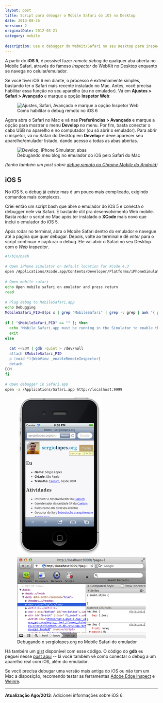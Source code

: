 ```yaml
---
layout: post
title: Script para debugar o Mobile Safari do iOS no Desktop
date: 2013-08-26
version: 2
originalDate: 2012-03-21
category: mobile

description: Use o debugger do WebKit/Safari no seu Desktop para inspecionar página rodando no emulador do iOS.
---
```


A partir do **iOS 5**, é possível fazer *remote debug* de qualquer aba aberta no Mobile Safari, através do famoso *Inspector* do WebKit no Desktop enquanto se navega no celular/emulador.

Se você tiver iOS 6 em diante, o processo é extremamente simples, bastando ter o Safari mais recente instalado no Mac. Antes, você precisa habilitar essa função no seu aparelho (ou no emulador). Vá em **Ajustes > Safari > Avançado** e marque a opção **Inspetor Web**:

<figure>
	<img src="/img/posts/debug-mobile-safari-ios/enable-ios6.png" alt="Ajustes, Safari, Avançado e marque a opção Inspetor Web">
	<figcaption>Como habilitar o debug remoto no iOS 6</figcaption>
</figure>

Agora abra o Safari no Mac e vá nas **Preferências > Avançado** e marque a opção para mostrar o menu **Develop** no menu. Por fim, basta conectar o cabo USB no aparelho e no computador (ou só abrir o emulador). Para abrir o inspetor, vá no Safari do Desktop em **Develop** e deve aparecer seu aparelho/emulador listado, dando acesso a todas as abas abertas.

<figure>
	<img src="/img/posts/debug-mobile-safari-ios/debug-ios6.png" alt="Develop, iPhone Simulator, abas">
	<figcaption>Debugando meu blog no emulador do iOS pelo Safari do Mac</figcaption>
</figure>

*(tenho também um post sobre [debug remoto no Chrome Mobile do Android](/remote-debug-chrome-mobile/))*

## iOS 5

No iOS 5, o debug já existe mas é um pouco mais complicado, exigindo comandos mais complexos.

Criei então um script bash que abre o emulador do iOS 5 e conecta o debugger nele via Safari. É bastante útil pra desenvolvimento Web mobile. Basta rodar o script no Mac após ter instalado o **XCode** mais novo que inclui o emulador do iOS 5.

Após rodar no terminal, abra o Mobile Safari dentro do emulador e navegue até a página que quer debugar. Depois, volte ao terminal e dê *enter* para o script continuar e capturar o debug. Ele vai abrir o Safari no seu Desktop com o *Web Inspector*.

```bash 
#!/bin/bash

# Open iPhone Simulator on default location for XCode 4.3
open /Applications/Xcode.app/Contents/Developer/Platforms/iPhoneSimulator.platform/Developer/Applications/iPhone\ Simulator.app

# Open mobile safari
echo Open mobile safari on emulator and press return
read

# Plug debug to MobileSafari.app
echo Debugging
MobileSafari_PID=$(ps x | grep "MobileSafari" | grep -v grep | awk '{ print $1 }')

if [ "$MobileSafari_PID" == "" ]; then
  echo "Mobile Safari.app must be running in the Simulator to enable the remote inspector."
  exit
else
  
  cat <<EOM | gdb -quiet > /dev/null
  attach $MobileSafari_PID
  p (void *)[WebView _enableRemoteInspector]
  detach
EOM
fi

# Open debugger in Safari.app
open -a /Applications/Safari.app http://localhost:9999
```

<figure>
	<img src="/img/posts/debug-mobile-safari-ios/mobile-safari-iphone.png" alt="iPhone no emulador">
	<img src="/img/posts/debug-mobile-safari-ios/debug-safari.png" alt="Safari com inspector aberto">
	<figcaption>Debugando o sergiolopes.org no Mobile Safari do emulador</figcaption>
</figure>

Há também um [gist](https://gist.github.com/1961630) disponível com esse código. O código do **gdb** eu peguei nesse [post aqui](http://atnan.com/blog/2011/11/17/enabling-remote-debugging-via-private-apis-in-mobile-safari/) -- lá você também vê como conectar o debug a um aparelho real com iOS, além do emulador.

Se você precisa debugar uma versão mais antiga do iOS ou não tem um Mac a disposição, recomendo testar as ferramentas [Adobe Edge Inspect](http://html.adobe.com/edge/inspect/) e [Weinre](https://people.apache.org/~pmuellr/weinre/docs/latest/).

----

**Atualização Ago/2013**: Adicionei informações sobre iOS 6.
